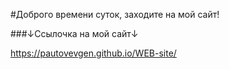 #Доброго времени суток, заходите на мой сайт!


###↓Ссылочка на мой сайт↓


https://pautovevgen.github.io/WEB-site/